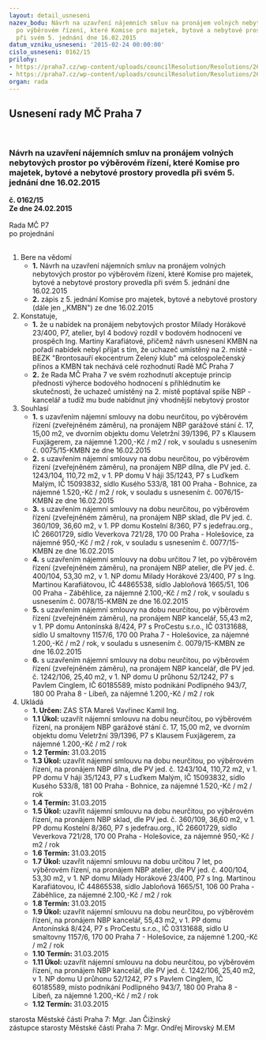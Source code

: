 ```yaml
---
layout: detail_usneseni
nazev_bodu: Návrh na uzavření nájemních smluv na pronájem volných nebytových prostor
  po výběrovém řízení, které Komise pro majetek, bytové a nebytové prostory provedla
  při svém 5. jednání dne 16.02.2015
datum_vzniku_usneseni: '2015-02-24 00:00:00'
cislo_usneseni: 0162/15
prilohy:
- https://praha7.cz/wp-content/uploads/councilResolution/Resolutions/26686/10-15-priloha_01_soutezenbp16022015.pdf
- https://praha7.cz/wp-content/uploads/councilResolution/Resolutions/26686/10-15-priloha_02_soutezenbp16022015.pdf
organ: rada
---
```

<div id="ucUsn_pList" class="usn">
	<span><h2>Usnesení rady MČ Praha 7 </h2>
<br></span><div class="standBody">
<span><h3>Návrh na uzavření nájemních smluv na pronájem volných nebytových prostor po výběrovém řízení, které Komise pro majetek, bytové a nebytové prostory provedla při svém 5. jednání dne 16.02.2015</h3></span><div class="center">
		<strong>č. 0162/15</strong><br>
	</div>
<div class="center">
		<strong>Ze dne 24.02.2015</strong><br><br>
	</div>Rada MČ P7<br> po projednání<br><br><ol>
<li>Bere na vědomí<ul>
<li>
<strong>1.</strong> Návrh na uzavření nájemních smluv na pronájem volných nebytových prostor po výběrovém řízení, které Komise pro majetek, bytové a nebytové prostory provedla při svém 5. jednání dne 16.02.2015</li>
<li>
<strong>2.</strong> zápis z 5. jednání Komise pro majetek, bytové a nebytové prostory (dále jen ,,KMBN") ze dne 16.02.2015</li>
</ul>
</li>
<li>Konstatuje,<ul>
<li>
<strong>1.</strong> že u nabídek na pronájem nebytových prostor Milady Horákové 23/400, P7, atelier, byl 4 bodový rozdíl v bodovém hodnocení ve prospěch Ing. Martiny Karafiátové, přičemž návrh usnesení KMBN na pořadí nabídek nebyl přijat s tím, že uchazeč umístěný na 2. místě - BEZK "Brontosauří ekocentrum Zelený klub" má celospolečenský přínos a KMBN tak nechává celé rozhodnutí Radě MČ Praha 7</li>
<li>
<strong>2.</strong> že Rada MČ Praha 7 ve svém rozhodnutí akceptuje princip přednosti výherce bodového hodnocení s přihlédnutím ke skutečnosti, že uchazeč umístěný na 2. místě poptával spíše NBP - kancelář a tudíž mu bude nabídnut jiný vhodnější nebytový prostor</li>
</ul>
</li>
<li>Souhlasí<ul>
<li>
<strong>1.</strong> s uzavřením nájemní smlouvy na dobu neurčitou, po výběrovém řízení (zveřejněném záměru), na pronájem NBP garážové stání č. 17, 15,00 m2, ve dvorním objektu domu Veletržní 39/1396, P7 s Klausem Fuxjägerem, za nájemné 1.200,-Kč / m2 / rok, v souladu s usnesením č. 0075/15-KMBN ze dne 16.02.2015</li>
<li>
<strong>2.</strong> s uzavřením nájemní smlouvy na dobu neurčitou, po výběrovém řízení (zveřejněném záměru), na pronájem NBP dílna, dle PV jed. č. 1243/104, 110,72 m2, v 1. PP domu V háji 35/1243, P7 s Luďkem Malým, IČ 15093832, sídlo Kusého 533/8, 181 00 Praha - Bohnice, za nájemné 1.520,-Kč / m2 / rok, v souladu s usnesením č. 0076/15-KMBN ze dne 16.02.2015</li>
<li>
<strong>3.</strong> s uzavřením nájemní smlouvy na dobu neurčitou, po výběrovém řízení (zveřejněném záměru), na pronájem NBP sklad, dle PV jed. č. 360/109, 36,60 m2, v 1. PP domu Kostelní 8/360, P7 s jedefrau.org., IČ 26601729, sídlo Veverkova 721/28, 170 00 Praha - Holešovice, za nájemné 950,-Kč / m2 / rok, v souladu s usnesením č. 0077/15-KMBN ze dne 16.02.2015</li>
<li>
<strong>4.</strong> s uzavřením nájemní smlouvy na dobu určitou 7 let, po výběrovém řízení (zveřejněném záměru), na pronájem NBP atelier, dle PV jed. č. 400/104, 53,30 m2, v 1. NP domu Milady Horákové 23/400, P7 s Ing. Martinou Karafiátovou,  IČ 44865538, sídlo Jabloňová 1665/51, 106 00 Praha - Záběhlice, za nájemné 2.100,-Kč / m2 / rok, v souladu s usnesením č. 0078/15-KMBN ze dne 16.02.2015</li>
<li>
<strong>5.</strong> s uzavřením nájemní smlouvy na dobu neurčitou, po výběrovém řízení (zveřejněném záměru), na pronájem NBP kancelář, 55,43 m2, v 1. PP domu Antonínská 8/424, P7 s ProCestu s.r.o., IČ 03131688, sídlo U smaltovny 1157/6, 170 00 Praha 7 - Holešovice, za nájemné 1.200,-Kč / m2 / rok, v souladu s usnesením č. 0079/15-KMBN ze dne 16.02.2015</li>
<li>
<strong>6.</strong> s uzavřením nájemní smlouvy na dobu neurčitou, po výběrovém řízení (zveřejněném záměru), na pronájem NBP kancelář, dle PV jed. č. 1242/106, 25,40 m2, v 1. NP domu U průhonu 52/1242, P7 s Pavlem Cinglem, IČ 60185589, místo podnikání Podlipného 943/7, 180 00 Praha 8 - Libeň, za nájemné 1.200,-Kč / m2 / rok</li>
</ul>
</li>
<li>Ukládá<ul>
<li>
<strong>1. Určen: </strong>ZAS STA Mareš Vavřinec Kamil Ing.</li>
<li>
<strong>1.1 Úkol: </strong>uzavřít nájemní smlouvu na dobu neurčitou, po výběrovém řízení, na pronájem NBP garážové stání č. 17, 15,00 m2, ve dvorním objektu domu Veletržní 39/1396, P7 s Klausem Fuxjägerem, za nájemné 1.200,-Kč / m2 / rok</li>
<li>
<strong>1.2 Termín: </strong>31.03.2015</li>
<li>
<strong>1.3 Úkol: </strong>uzavřít nájemní smlouvu na dobu neurčitou, po výběrovém řízení, na pronájem NBP dílna, dle PV jed. č. 1243/104, 110,72 m2, v 1. PP domu  V háji 35/1243, P7 s Luďkem Malým, IČ 15093832, sídlo Kusého 533/8, 181 00 Praha - Bohnice, za nájemné 1.520,-Kč / m2 / rok</li>
<li>
<strong>1.4 Termín: </strong>31.03.2015</li>
<li>
<strong>1.5 Úkol: </strong>uzavřít nájemní smlouvu na dobu neurčitou, po výběrovém řízení, na pronájem NBP sklad, dle PV jed. č. 360/109, 36,60 m2, v 1. PP domu Kostelní 8/360, P7 s jedefrau.org., IČ 26601729, sídlo Veverkova 721/28, 170 00 Praha - Holešovice, za nájemné 950,-Kč / m2 / rok</li>
<li>
<strong>1.6 Termín: </strong>31.03.2015</li>
<li>
<strong>1.7 Úkol: </strong>uzavřít nájemní smlouvu na dobu určitou 7 let, po výběrovém řízení, na pronájem NBP atelier, dle PV jed. č. 400/104, 53,30 m2, v 1. NP domu Milady Horákové 23/400, P7 s Ing. Martinou Karafiátovou, IČ 44865538, sídlo Jabloňová 1665/51, 106 00 Praha - Záběhlice, za nájemné 2.100,-Kč / m2 / rok</li>
<li>
<strong>1.8 Termín: </strong>31.03.2015</li>
<li>
<strong>1.9 Úkol: </strong>uzavřít nájemní smlouvu na dobu neurčitou, po výběrovém řízení, na pronájem NBP kancelář, 55,43 m2, v 1. PP domu Antonínská 8/424, P7  s ProCestu s.r.o., IČ 03131688, sídlo U smaltovny 1157/6, 170 00 Praha 7 - Holešovice, za nájemné 1.200,-Kč / m2 / rok</li>
<li>
<strong>1.10 Termín: </strong>31.03.2015</li>
<li>
<strong>1.11 Úkol: </strong>uzavřít nájemní smlouvu na dobu neurčitou, po výběrovém řízení, na pronájem NBP kancelář, dle PV jed. č. 1242/106, 25,40 m2, v 1. NP domu U průhonu 52/1242, P7 s Pavlem Cinglem, IČ 60185589, místo podnikání Podlipného 943/7, 180 00 Praha 8 - Libeň, za nájemné 1.200,-Kč / m2 / rok</li>
<li>
<strong>1.12 Termín: </strong>31.03.2015</li>
</ul>
</li>
</ol>starosta Městské části Praha 7: Mgr. Jan Čižinský<br>zástupce starosty Městské části Praha 7: Mgr. Ondřej Mirovský M.EM 
</div>
</div>